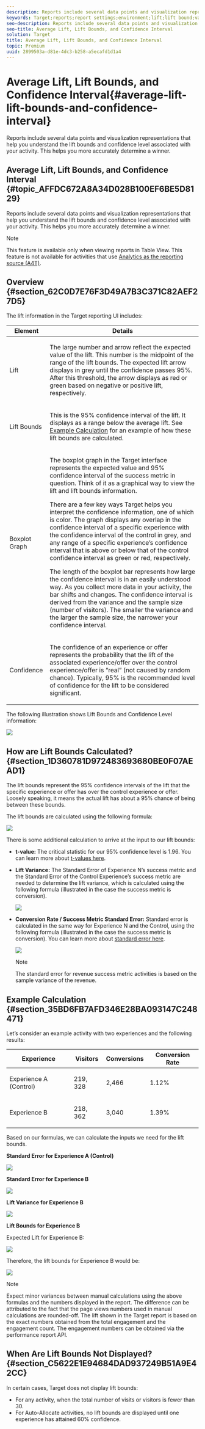 ```yaml
---
description: Reports include several data points and visualization representations that help you understand the lift bounds and confidence level associated with your activity. This helps you more accurately determine a winner.
keywords: Target;reports;report settings;environment;lift;lift bound;variance;confidence;control
seo-description: Reports include several data points and visualization representations that help you understand the lift bounds and confidence level associated with your activity. This helps you more accurately determine a winner.
seo-title: Average Lift, Lift Bounds, and Confidence Interval
solution: Target
title: Average Lift, Lift Bounds, and Confidence Interval
topic: Premium
uuid: 2899503a-d81e-4dc3-b258-a5ecafd1d1a4
---
```


# Average Lift, Lift Bounds, and Confidence Interval{#average-lift-lift-bounds-and-confidence-interval}

Reports include several data points and visualization representations that help you understand the lift bounds and confidence level associated with your activity. This helps you more accurately determine a winner.

## Average Lift, Lift Bounds, and Confidence Interval {#topic_AFFDC672A8A34D028B100EF6BE5D8129}

Reports include several data points and visualization representations that help you understand the lift bounds and confidence level associated with your activity. This helps you more accurately determine a winner.

>[!NOTE]
>
>This feature is available only when viewing reports in Table View. This feature is not available for activities that use [Analytics as the reporting source (A4T)](../../c-integrating-target-with-mac/a4t/a4t.md#concept_7540C8C04259434AB6EE33B09F47A1DE).

## Overview {#section_62C0D7E76F3D49A7B3C371C82AEF27D5}

The lift information in the Target reporting UI includes:

<table id="table_38374EAB34604728AB3495EBDB9078DB"> 
 <thead> 
  <tr> 
   <th colname="col1" class="entry"> Element </th> 
   <th colname="col2" class="entry"> Details </th> 
  </tr>
 </thead>
 <tbody> 
  <tr> 
   <td colname="col1"> <p>Lift </p> </td> 
   <td colname="col2"> <p>The large number and arrow reflect the expected value of the lift. This number is the midpoint of the range of the lift bounds. The expected lift arrow displays in grey until the confidence passes 95%. After this threshold, the arrow displays as red or green based on negative or positive lift, respectively. </p> </td> 
  </tr> 
  <tr> 
   <td colname="col1"> <p>Lift Bounds </p> </td> 
   <td colname="col2"> <p>This is the 95% confidence interval of the lift. It displays as a range below the average lift. See <a href="../../c-reports/c-report-settings/average-lift-bounds-and-confidence-interval.md#section_35BD6FB7AFD346E28BA093147C248471" format="dita" scope="local"> Example Calculation</a> for an example of how these lift bounds are calculated. </p> </td> 
  </tr> 
  <tr> 
   <td colname="col1"> <p>Boxplot Graph </p> </td> 
   <td colname="col2"> <p>The boxplot graph in the Target interface represents the expected value and 95% confidence interval of the success metric in question. Think of it as a graphical way to view the lift and lift bounds information. </p> <p>There are a few key ways Target helps you interpret the confidence information, one of which is color. The graph displays any overlap in the confidence interval of a specific experience with the confidence interval of the control in grey, and any range of a specific experience’s confidence interval that is above or below that of the control confidence interval as green or red, respectively. </p> <p>The length of the boxplot bar represents how large the confidence interval is in an easily understood way. As you collect more data in your activity, the bar shifts and changes. The confidence interval is derived from the variance and the sample size (number of visitors). The smaller the variance and the larger the sample size, the narrower your confidence interval. </p> </td> 
  </tr> 
  <tr> 
   <td colname="col1"> <p>Confidence </p> </td> 
   <td colname="col2"> <p>The confidence of an experience or offer represents the probability that the lift of the associated experience/offer over the control experience/offer is “real” (not caused by random chance). Typically, 95% is the recommended level of confidence for the lift to be considered significant. </p> </td> 
  </tr> 
 </tbody> 
</table>

The following illustration shows Lift Bounds and Confidence Level information:

![](assets/lift-screenshot.png)

## How are Lift Bounds Calculated? {#section_1D360781D972483693680BE0F07AEAD1}

The lift bounds represent the 95% confidence intervals of the lift that the specific experience or offer has over the control experience or offer. Loosely speaking, it means the actual lift has about a 95% chance of being between these bounds.

The lift bounds are calculated using the following formula:

![](assets/lift_diagram.png)

There is some additional calculation to arrive at the input to our lift bounds:

* **t-value:** The critical statistic for our 95% confidence level is 1.96. You can learn more about [t-values here](https://en.wikipedia.org/wiki/T-statistic). 
* **Lift Variance:** The Standard Error of Experience N’s success metric and the Standard Error of the Control Experience’s success metric are needed to determine the lift variance, which is calculated using the following formula (illustrated in the case the success metric is conversion).

  ![](assets/lift_variance.png)

* **Conversion Rate / Success Metric Standard Error:** Standard error is calculated in the same way for Experience N and the Control, using the following formula (illustrated in the case the success metric is conversion). You can learn more about [standard error here](https://en.wikipedia.org/wiki/Standard_error).

  ![](assets/standard_error.png)

  >[!NOTE]
  >
  >The standard error for revenue success metric activities is based on the sample variance of the revenue.

## Example Calculation {#section_35BD6FB7AFD346E28BA093147C248471}

Let’s consider an example activity with two experiences and the following results:

<table id="table_484C2AC096034CCDB1223D5216C28277"> 
 <thead> 
  <tr> 
   <th colname="col1" class="entry"> Experience </th> 
   <th colname="col2" class="entry"> Visitors </th> 
   <th colname="col3" class="entry"> Conversions </th> 
   <th colname="col4" class="entry"> Conversion Rate </th> 
  </tr>
 </thead>
 <tbody> 
  <tr> 
   <td colname="col1"> <p>Experience A (Control) </p> </td> 
   <td colname="col2"> <p>219, 328 </p> </td> 
   <td colname="col3"> <p>2,466 </p> </td> 
   <td colname="col4"> <p>1.12% </p> </td> 
  </tr> 
  <tr> 
   <td colname="col1"> <p>Experience B </p> </td> 
   <td colname="col2"> <p>218, 362 </p> </td> 
   <td colname="col3"> <p>3,040 </p> </td> 
   <td colname="col4"> <p>1.39% </p> </td> 
  </tr> 
 </tbody> 
</table>

Based on our formulas, we can calculate the inputs we need for the lift bounds.

**Standard Error for Experience A (Control)**

![](assets/standard_error_A.png)

**Standard Error for Experience B**

![](assets/standard_error_B.png)

**Lift Variance for Experience B**

![](assets/lift_variance_B.png)

**Lift Bounds for Experience B**

Expected Lift for Experience B:

![](assets/lift_bounds_B.png)

Therefore, the lift bounds for Experience B would be:

![](assets/lift_bounds_B2.png)

>[!NOTE]
>
>Expect minor variances between manual calculations using the above formulas and the numbers displayed in the report. The difference can be attributed to the fact that the page views numbers used in manual calculations are rounded-off. The lift shown in the Target report is based on the exact numbers obtained from the total engagement and the engagement count. The engagement numbers can be obtained via the performance report API.

## When Are Lift Bounds Not Displayed? {#section_C5622E1E94684DAD937249B51A9E42CC}

In certain cases, Target does not display lift bounds:

* For any activity, when the total number of visits or visitors is fewer than 30. 
* For Auto-Allocate activities, no lift bounds are displayed until one experience has attained 60% confidence.

